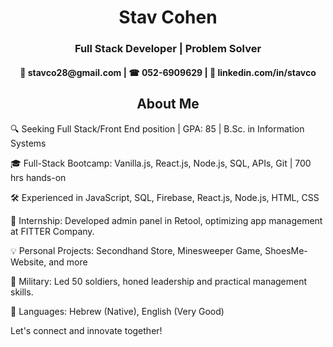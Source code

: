 <div align="center">
  <h1 >Stav Cohen</h1>
  <h3>Full Stack Developer | Problem Solver</h3> 

<h4> 📧 stavco28@gmail.com | ☎ 052-6909629 | 💼 linkedin.com/in/stavco </h4>
</div>

<div align="center">
    <h2 >About Me</h2>
</div>
  
🔍 Seeking Full Stack/Front End position | GPA: 85 | B.Sc. in Information Systems

🎓 Full-Stack Bootcamp: Vanilla.js, React.js, Node.js, SQL, APIs, Git | 700 hrs hands-on

🛠️ Experienced in JavaScript, SQL, Firebase, React.js, Node.js, HTML, CSS

🚀 Internship: Developed admin panel in Retool, optimizing app management at FITTER Company.

💡 Personal Projects: Secondhand Store, Minesweeper Game, ShoesMe-Website, and more 

🏅 Military: Led 50 soldiers, honed leadership and practical management skills.

💬 Languages: Hebrew (Native), English (Very Good)

Let's connect and innovate together!

